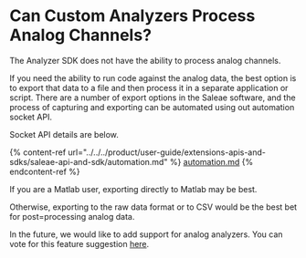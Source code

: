 # Can Custom Analyzers Process Analog Channels?

The Analyzer SDK does not have the ability to process analog channels.

If you need the ability to run code against the analog data, the best option is to export that data to a file and then process it in a separate application or script. There are a number of export options in the Saleae software, and the process of capturing and exporting can be automated using out automation socket API.

Socket API details are below.

{% content-ref url="../../../product/user-guide/extensions-apis-and-sdks/saleae-api-and-sdk/automation.md" %}
[automation.md](../../../product/user-guide/extensions-apis-and-sdks/saleae-api-and-sdk/automation.md)
{% endcontent-ref %}

If you are a Matlab user, exporting directly to Matlab may be best.

Otherwise, exporting to the raw data format or to CSV would be the best bet for post=processing analog data.

In the future, we would like to add support for analog analyzers. You can vote for this feature suggestion [here](https://ideas.saleae.com/b/feature-requests/run-analyzer-on-an-analog-channel/).

